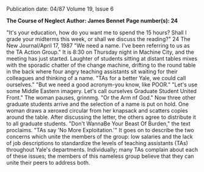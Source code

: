 Publication date: 04/87
Volume 19, Issue 6

**The Course of Neglect**
**Author: James Bennet**
**Page number(s): 24**

"It's your education, 
how do you want me 
to spend the 15 hours? 
Shall I grade your 
midterms this week, 
or shall we discuss the 
reading?" 
24 The New Journal/April 17, 1987 
"We need a name. I've been referring 
to us as the TA Action Group." 
It is 8:30 on Thursday night in 
Machine City, and the meeting has 
just started. Laughter of students 
sitting at distant tables mixes with the 
sporadic chatter of the change 
machine, drifting to the round table in 
the back where four angry teaching 
assistants sit 
waiting 
for their 
colleagues and thinking of a name. 
"TAs for a better Yale, we could call 
ourselves." 
"But we need a good acronym-you 
know, like POOR." 
"Let's use some Middle Eastern 
imagery. 
Let's 
call ourselves 
Graduate Student United Front." The 
woman pauses, grinnmg. "Or the Arm 
nf God." 
Now three other graduate students 
arrive and the selection of a name is 
put on hold. One woman draws a 
xeroxed circular from her knapsack 
and scatters copies around the table. 
After discussing the letter, the others 
agree to distribute it to all graduate 
students. "Don't WannaBe Your Beast 
Of Burden," the text proclaims. "TAs 
say 'No More Exploitation.'" It goes on 
to describe the two concerns which 
unite the members of the group: low 
salaries and the lack of job descriptions 
to standardize the levels of teaching 
assistants (TAs) throughout Yale's 
departments. Individually; many TAs 
complain about each of these issues; 
the members of this nameless group 
believe that they can unite their peers to 
address both.